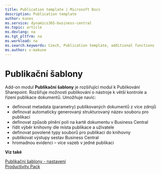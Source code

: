```yaml
---
title: Publication template | Microsoft Docs
description: Publication template
author: kunes
ms.service: dynamics365-business-central
ms.topic: article
ms.devlang: na
ms.tgt_pltfrm: na
ms.workload: na
ms.search.keywords: Czech, Publication template, additional functions
ms.author: v-makune
---
```

# Publikační šablony

Add-on modul **Publikační šablony** je rozšiřující modul k Publikování Sharepoint. Rozšiřuje možnosti publikování o nástroje k větší kontrole a řízení publikace dokumentů. Umožňuje navíc:

- definovat metadata (parametry) publikovaných dokumentů z více zdrojů
- definovat automaticky generovaný strukturovaný název souboru pro publikaci
- definovat způsob plnění polí na kartě dokumentu v Business Central
- řídit výběr knihovny dle místa publikace a uživatele
- definovat povolené typy souborů pro publikaci do knihovny
- publikovat výstupy sestav Business Central
- hromadnou evidenci – více vazeb v jedné publikaci


**Viz také**

[Publikační šablony - nastavení](publication-template-setup.md)  
[Productivity Pack](productivity-pack.md)
